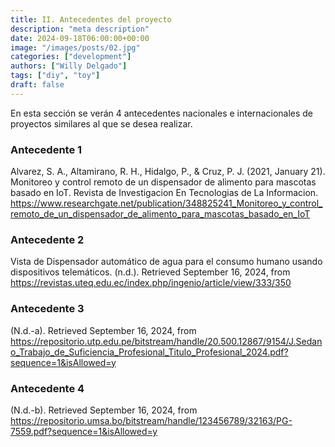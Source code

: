```yaml
---
title: II. Antecedentes del proyecto
description: "meta description"
date: 2024-09-18T06:00:00+00:00
image: "/images/posts/02.jpg"
categories: ["development"]
authors: ["Willy Delgado"]
tags: ["diy", "toy"]
draft: false
---
```


En esta sección se verán 4 antecedentes nacionales e internacionales de proyectos similares al que se desea realizar.

### Antecedente 1

Alvarez, S. A., Altamirano, R. H., Hidalgo, P., & Cruz, P. J. (2021, January 21). Monitoreo y control remoto de un dispensador de alimento para mascotas basado en IoT. Revista de Investigacion En Tecnologias de La Informacion. https://www.researchgate.net/publication/348825241_Monitoreo_y_control_remoto_de_un_dispensador_de_alimento_para_mascotas_basado_en_IoT

### Antecedente 2

Vista de Dispensador automático de agua para el consumo humano usando dispositivos telemáticos. (n.d.). Retrieved September 16, 2024, from https://revistas.uteq.edu.ec/index.php/ingenio/article/view/333/350

### Antecedente 3

(N.d.-a). Retrieved September 16, 2024, from https://repositorio.utp.edu.pe/bitstream/handle/20.500.12867/9154/J.Sedano_Trabajo_de_Suficiencia_Profesional_Titulo_Profesional_2024.pdf?sequence=1&isAllowed=y

### Antecedente 4

(N.d.-b). Retrieved September 16, 2024, from https://repositorio.umsa.bo/bitstream/handle/123456789/32163/PG-7559.pdf?sequence=1&isAllowed=y